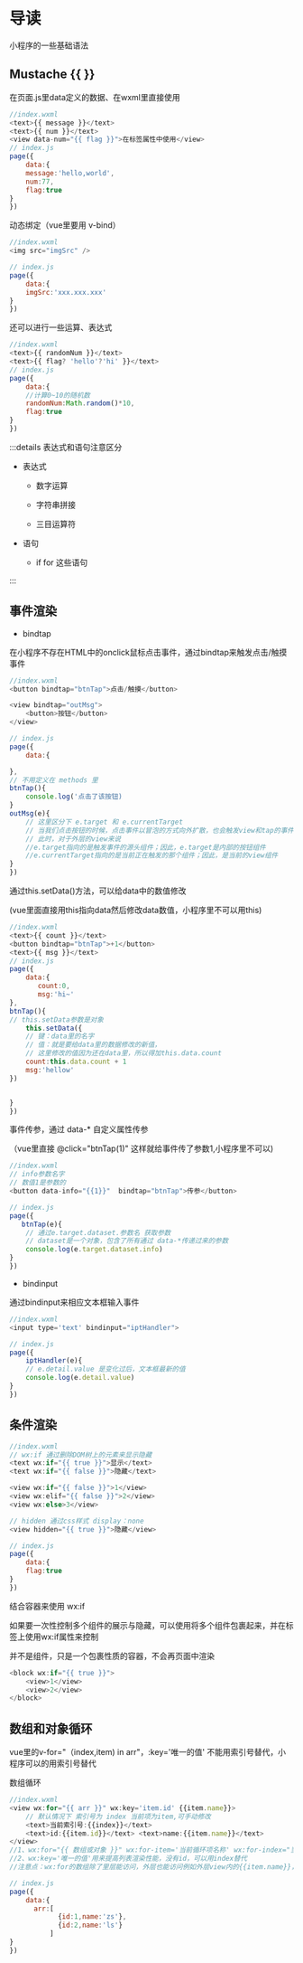 # 导读

小程序的一些基础语法

## Mustache {{ }}

在页面.js里data定义的数据、在wxml里直接使用

```javascript
//index.wxml
<text>{{ message }}</text>
<text>{{ num }}</text>
<view data-num="{{ flag }}">在标签属性中使用</view>
// index.js
page({
    data:{
    message:'hello,world',
    num:77,
    flag:true
}
})
```

动态绑定（vue里要用 v-bind）

```javascript
//index.wxml
<img src="imgSrc" />

// index.js
page({
    data:{
    imgSrc:'xxx.xxx.xxx'
}
})
```

还可以进行一些运算、表达式

```javascript
//index.wxml
<text>{{ randomNum }}</text>
<text>{{ flag? 'hello'?'hi' }}</text>
// index.js
page({
    data:{
    //计算0~10的随机数
    randomNum:Math.random()*10,
    flag:true
}
})
```

:::details 表达式和语句注意区分

- 表达式
  
  - 数字运算
  
  - 字符串拼接
  
  - 三目运算符

- 语句
  
  - if for 这些语句

:::

## 事件渲染

- bindtap

在小程序不存在HTML中的onclick鼠标点击事件，通过bindtap来触发点击/触摸事件

```javascript
//index.wxml
<button bindtap="btnTap">点击/触摸</button>

<view bindtap="outMsg">
    <button>按钮</button>
</view>

// index.js
page({
    data:{

},
// 不用定义在 methods 里
btnTap(){
    console.log('点击了该按钮)
}
outMsg(e){
    // 这里区分下 e.target 和 e.currentTarget
    // 当我们点击按钮的时候，点击事件以冒泡的方式向外扩散，也会触发view和tap的事件处理函数
    // 此时，对于外层的view来说
    //e.target指向的是触发事件的源头组件；因此，e.target是内部的按钮组件
    //e.currentTarget指向的是当前正在触发的那个组件；因此，是当前的view组件
}
})
```

通过this.setData()方法，可以给data中的数值修改

(vue里面直接用this指向data然后修改data数值，小程序里不可以用this)

```javascript
//index.wxml
<text>{{ count }}</text>
<button bindtap="btnTap">+1</button>
<text>{{ msg }}</text>
// index.js
page({
    data:{
       count:0,
       msg:'hi~'
},
btnTap(){
// this.setData参数是对象
    this.setData({
    // 键：data里的名字
    // 值：就是要给data里的数据修改的新值，
    // 这里修改的值因为还在data里，所以得加this.data.count
    count:this.data.count + 1
    msg:'hellow'
})


}
})
```

事件传参，通过 data-* 自定义属性传参

（vue里直接 @click="btnTap(1)" 这样就给事件传了参数1,小程序里不可以)

```javascript
//index.wxml
// info参数名字
// 数值1是参数的
<button data-info="{{1}}"  bindtap="btnTap">传参</button>

// index.js
page({
   btnTap(e){
    // 通过e.target.dataset.参数名 获取参数
    // dataset是一个对象，包含了所有通过 data-*传递过来的参数
    console.log(e.target.dataset.info)
}
})
```

- bindinput

通过bindinput来相应文本框输入事件

```javascript
//index.wxml
<input type='text' bindinput="iptHandler">

// index.js
page({
    iptHandler(e){
    // e.detail.value 是变化过后，文本框最新的值
    console.log(e.detail.value)
}
})
```

## 条件渲染

```javascript
//index.wxml
// wx:if 通过删除DOM树上的元素来显示隐藏
<text wx:if="{{ true }}">显示</text>
<text wx:if="{{ false }}">隐藏</text>

<view wx:if="{{ false }}">1</view>
<view wx:elif="{{ false }}">2</view>
<view wx:else>3</view>

// hidden 通过css样式 display：none
<view hidden="{{ true }}">隐藏</view>

// index.js
page({
    data:{
    flag:true
}
})
```

结合容器来使用 wx:if

如果要一次性控制多个组件的展示与隐藏，可以使用将多个组件包裹起来，并在标签上使用wx:if属性来控制

并不是组件，只是一个包裹性质的容器，不会再页面中渲染

```javascript
<block wx:if="{{ true }}">
    <view>1</view>
    <view>2</view>
</block>
```

## 数组和对象循环

vue里的v-for="（index,item) in arr"，:key='唯一的值' 不能用索引号替代，小程序可以的用索引号替代

数组循环

```javascript
//index.wxml
<view wx:for="{{ arr }}" wx:key='item.id' {{item.name}}>
    // 默认情况下 索引号为 index 当前项为item,可手动修改
    <text>当前索引号:{{index}}</text>
    <text>id:{{item.id}}</text> <text>name:{{item.name}}</text>
</view>
//1、wx:for="{{ 数组或对象 }}" wx:for-item='当前循环项名称' wx:for-index="当前索引号名称"
//2、wx:key='唯一的值'用来提高列表渲染性能，没有id，可以用index替代
//注意点：wx:for的数组除了里层能访问，外层也能访问例如外层view内的{{item.name}}，作用不大

// index.js
page({
    data:{
      arr:[
            {id:1,name:'zs'},
            {id:2,name:'ls'}
          ]
}
})
```
